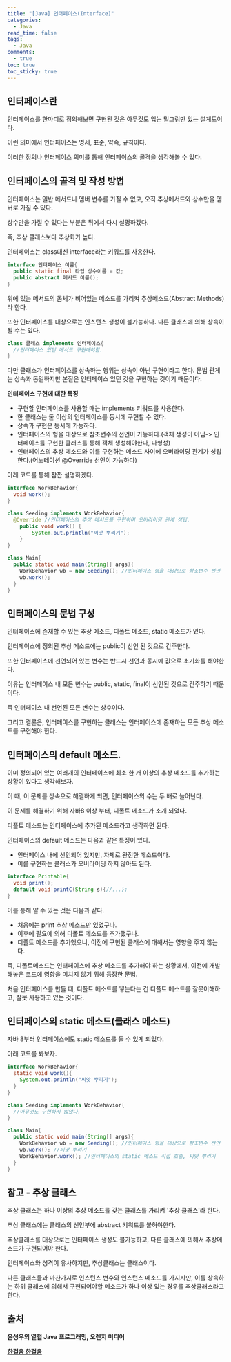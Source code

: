 ```yaml
---
title: "[Java] 인터페이스(Interface)"
categories:
  - Java
read_time: false
tags:
  - Java
comments:
  - true
toc: true
toc_sticky: true
---
```

## 인터페이스란
인터페이스를 한마디로 정의해보면 구현된 것은 아무것도 업는 밑그림만 있는 설계도이다.

이런 의미에서 인터페이스는 명세, 표준, 약속, 규칙이다.

이러한 정의나 인터페이스 의미를 통해 인터페이스의 골격을 생각해볼 수 있다.

## 인터페이스의 골격 및 작성 방법
인터페이스는 일반 메서드나 멤버 변수를 가질 수 없고, 오직 추상메서드와 상수만을 멤버로 가질 수 있다.

상수만을 가질 수 있다는 부분은 뒤에서 다시 설명하겠다.

즉, 추상 클래스보다 추상화가 높다.

인터페이스는 class대신 interface라는 키워드를 사용한다. 

```java
interface 인터페이스 이름{
  public static final 타입 상수이름 = 값;
  public abstract 메서드 이름();
}
```

위에 있는 메서드의 몸체가 비어있는 메소드를 가리켜 추상메소드(Abstract Methods)라 한다.

또한 인터페이스를 대상으로는 인스턴스 생성이 불가능하다. 다른 클래스에 의해 상속이 될 수는 있다.

```java
class 클래스 implements 인터페이스{
  //인터페이스 있던 메서드 구현해야함.
}
```

다만 클래스가 인터페이스를 상속하는 행위는 상속이 아닌 구현이라고 한다. 문법 관계는 상속과 동일하지만 본질은 인터페이스 있던 것을 구현하는 것이기 때문이다.

__인터페이스 구현에 대한 특징__
* 구현할 인터페이스를 사용할 때는 implements 키워드를 사용한다.
* 한 클래스는 둘 이상의 인터페이스를 동시에 구현할 수 있다.
* 상속과 구현은 동시에 가능하다.
* 인터페이스의 형을 대상으로 참조변수의 선언이 가능하다.(객체 생성이 아님-> 인터페이스를 구현한 클래스를 통해 객체 생성해야한다, 다형성)
* 인터페이스의 추상 메소드와 이를 구현하는 메소드 사이에 오버라이딩 관계가 성립한다.(어노테이션 @Override 선언이 가능하다)

아래 코드를 통해 잠깐 설명하겠다.

```java
interface WorkBehavior{
  void work();
}

class Seeding implements WorkBehavior{
  @Override //인터페이스의 추상 메서드를 구현하며 오버라이딩 관계 성립.
	public void work() {
		System.out.println("씨앗 뿌리기");
	}
}

class Main{
  public static void main(String[] args){
    WorkBehavior wb = new Seeding(); //인터페이스 형을 대상으로 참조변수 선언
    wb.work();
  }
}
```

## 인터페이스의 문법 구성
인터페이스에 존재할 수 있는 추상 메소드, 디폴트 메소드, static 메소드가 있다.

인터페이스에 정의된 추상 메소드에는 public이 선언 된 것으로 간주한다.

또한 인터페이스에 선언되어 있는 변수는 반드시 선언과 동시에 값으로 초기화를 해야한다.

이유는 인터페이스 내 모든 변수는 public, static, final이 선언된 것으로 간주하기 때문이다.

즉 인터페이스 내 선언된 모든 변수는 상수이다.

그리고 결론은, 인터페이스를 구현하는 클래스는 인터페이스에 존재하는 모든 추상 메소드를 구현해야 한다.

## 인터페이스의 default 메소드.
이미 정의되어 있는 여러개의 인터페이스에 최소 한 개 이상의 추상 메소드를 추가하는 상황이 있다고 생각해보자.

이 때, 이 문제를 상속으로 해결하게 되면, 인터페이스의 수는 두 배로 늘어난다.

이 문제를 해결하기 위해 자바8 이상 부터, 디폴트 메소드가 소개 되었다.

디폴트 메소드는 인터페이스에 추가된 메소드라고 생각하면 된다.

인터페이스의 default 메소드는 다음과 같은 특징이 있다.
* 인터페이스 내에 선언되어 있지만, 자체로 완전한 메소드이다.
* 이를 구현하는 클래스가 오버라이딩 하지 않아도 된다.

```java
interface Printable{
  void print();
  default void printC(String s){//...};
}
```

이를 통해 알 수 있는 것은 다음과 같다.
* 처음에는 print 추상 메소드만 있었구나.
* 이후에 필요에 의해 디폴트 메소드를 추가했구나.
* 디폴트 메소드를 추가했으니, 이전에 구현된 클래스에 대해서는 영향을 주지 않는다.

즉, 디폴트메소드는 인터페이스에 추상 메소드를 추가해야 하는 상황에서, 이전에 개발해놓은 코드에 영향을 미치지 않기 위해 등장한 문법.

처음 인터페이스를 만들 때, 디폴트 메소드를 넣는다는 건 디폴트 메소드를 잘못이해하고, 잘못 사용하고 있는 것이다.

## 인터페이스의 static 메소드(클래스 메소드)
자바 8부터 인터페이스에도 static 메소드를 둘 수 있게 되었다. 

아래 코드를 봐보자.

```java
interface WorkBehavior{
  static void work(){
    System.out.println("씨앗 뿌리기");
  }
}

class Seeding implements WorkBehavior{
  //아무것도 구현하지 않았다.
}

class Main{
  public static void main(String[] args){
    WorkBehavior wb = new Seeding(); //인터페이스 형을 대상으로 참조변수 선언
    wb.work(); //씨앗 뿌리기
    WorkBehavior.work(); //인터페이스의 static 메소드 직접 호출, 씨앗 뿌리기
  }
}
```

## 참고 - 추상 클래스
추상 클래스는 하나 이상의 추상 메소드를 갖는 클래스를 가리켜 '추상 클래스'라 한다.

추상 클래스에는 클래스의 선언부에 abstract 키워드를 붙혀야한다.

추상클래스를 대상으로는 인터페이스 생성도 불가능하고, 다른 클래스에 의해서 추상메소드가 구현되어야 한다.

인터페이스와 성격이 유사하지만, 추상클래스는 클래스이다.

다른 클래스들과 마찬가지로 인스턴스 변수와 인스턴스 메소드를 가지지만, 이를 상속하는 하위 클래스에 의해서 구현되어야할 메소드가 하나 이상 있는 경우를 추상클래스라고 한다.

## 출처
__윤성우의 열혈 Java 프로그래밍, 오렌지 미디어__

__[한걸음 한걸음](https://enjoyplaying.tistory.com/33)__